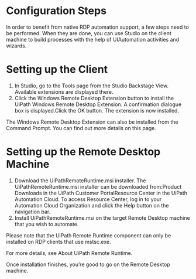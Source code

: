 ﻿# Configuration Steps

In order to benefit from native RDP automation support, a few steps need to be performed. When they are done, you can use Studio on the client machine to build processes with the help of UIAutomation activities and wizards.

# Setting up the Client

1. In Studio, go to the Tools page from the Studio Backstage View. Available extensions are displayed there.
2. Click the Windows Remote Desktop Extension button to install the UiPath Windows Remote Desktop Extension. A confirmation dialogue box is displayed.Click the OK button. The extension is now installed.

The Windows Remote Desktop Extension can also be installed from the Command Prompt. You can find out more details on this page.

# Setting up the Remote Desktop Machine

1. Download the UiPathRemoteRuntime.msi installer. The UiPathRemoteRuntime.msi installer can be downloaded from:Product Downloads in the UiPath Customer PortalResource Center in the UiPath Automation Cloud. To access Resource Center, log in to your Automation Cloud Organization and click the Help button on the navigation bar.
2. Install UiPathRemoteRuntime.msi on the target Remote Desktop machine that you wish to automate.

Please note that the UiPath Remote Runtime component can only be installed on RDP clients that use mstsc.exe.

For more details, see About UiPath Remote Runtime.

Once installation finishes, you’re good to go on the Remote Desktop machine.
